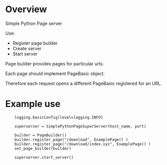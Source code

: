 # Overview

Simple Python Page server

Use:
 - Register page builder
 - Create server
 - Start server

Page builder provides pages for particular urls.

Each page should implement PageBasic object.

Therefore each request opens a different PageBasic registered for an URL.

# Example use

```
    logging.basicConfig(level=logging.INFO)

    superserver = SimplePythonPageSuperServer(host_name, port)

    builder = PageBuilder()
    builder.register_page("/download", ExamplePage() )
    builder.register_page("/download/index.xyz", ExamplePage() )
    set_page_builder(builder)

    superserver.start_server()
```
